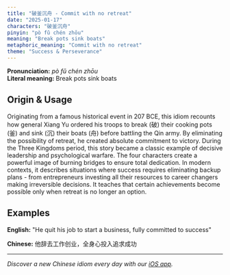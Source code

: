 ```yaml
---
title: "破釜沉舟 - Commit with no retreat"
date: "2025-01-17"
characters: "破釜沉舟"
pinyin: "pò fǔ chén zhōu"
meaning: "Break pots sink boats"
metaphoric_meaning: "Commit with no retreat"
theme: "Success & Perseverance"
---
```


**Pronunciation:** *pò fǔ chén zhōu*  
**Literal meaning:** Break pots sink boats

## Origin & Usage

Originating from a famous historical event in 207 BCE, this idiom recounts how general Xiang Yu ordered his troops to break (破) their cooking pots (釜) and sink (沉) their boats (舟) before battling the Qin army. By eliminating the possibility of retreat, he created absolute commitment to victory. During the Three Kingdoms period, this story became a classic example of decisive leadership and psychological warfare. The four characters create a powerful image of burning bridges to ensure total dedication. In modern contexts, it describes situations where success requires eliminating backup plans - from entrepreneurs investing all their resources to career changers making irreversible decisions. It teaches that certain achievements become possible only when retreat is no longer an option.

## Examples

**English:** "He quit his job to start a business, fully committed to success"

**Chinese:** 他辞去工作创业，全身心投入追求成功

---

*Discover a new Chinese idiom every day with our [iOS app](https://apps.apple.com/us/app/daily-chinese-idioms/id6740611324).*
